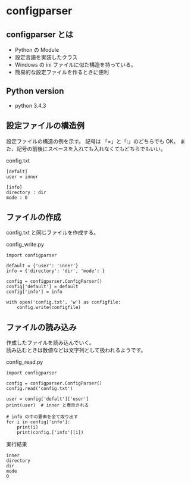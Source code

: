 # configparser

## configparser とは
- Python の Module
- 設定言語を実装したクラス
- Windows の ini ファイルに似た構造を持っている。
- 簡易的な設定ファイルを作るときに便利

## Python version
- python 3.4.3

## 設定ファイルの構造例
設定ファイルの構造の例を示す。
記号は 「=」と「:」のどちらでも OK。
また、記号の前後にスペースを入れても入れなくてもどちらでもいい。

config.txt
```
[defalt]
user = inner

[info]
directory : dir
mode : 0
```

## ファイルの作成
config.txt と同じファイルを作成する。

config_write.py
```
import configparser

default = {'user': 'inner'}
info = {'directory': 'dir', 'mode': }

config = configparser.ConfigParser()
config['default'] = default
config['info'] = info

with open('config.txt', 'w') as configfile:
    config.write(configfile)
```

## ファイルの読み込み
作成したファイルを読み込んでいく。  
読み込むときは数値などは文字列として扱われるようです。  

config_read.py
```
import configparser

config = configparser.ConfigParser()
config.read('config.txt')

user = config['defalt']['user']
print(user)  # inner と表示される

# info の中の要素を全て取り出す
for i in config['info']:
    print(i)
    print(config.['info'][i])
```

実行結果
```
inner
directory
dir
mode
0
```
